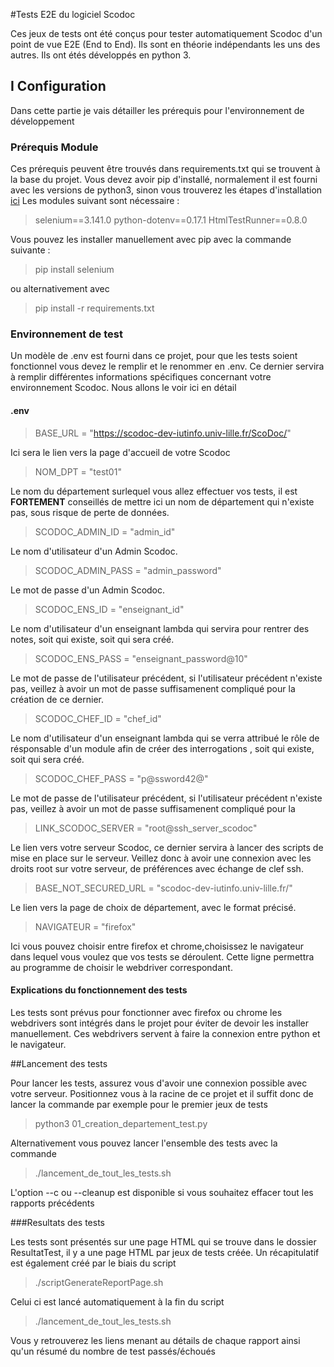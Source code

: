 #Tests E2E du logiciel Scodoc

Ces jeux de tests ont été conçus pour tester automatiquement Scodoc d'un point de vue E2E (End to End). Ils sont en théorie indépendants les uns des autres. Ils ont étés développés en python 3.
## I Configuration
Dans cette partie je vais détailler les prérequis pour l'environnement de développement
### Prérequis Module
Ces prérequis peuvent être trouvés dans requirements.txt qui se trouvent à la base du projet.
Vous devez avoir pip d'installé, normalement il est fourni avec les versions de python3, sinon vous trouverez les étapes d'installation [ici](https://pip.pypa.io/en/stable/installing/)
Les modules suivant sont nécessaire :
>selenium==3.141.0
>python-dotenv==0.17.1
>HtmlTestRunner==0.8.0

Vous pouvez les installer manuellement avec pip avec la commande suivante :
>pip install selenium

ou alternativement avec 
>pip install -r requirements.txt
### Environnement de test
Un modèle de .env est fourni dans ce projet, pour que les tests soient fonctionnel vous devez le remplir et le renommer en .env. Ce dernier servira à remplir différentes informations spécifiques concernant votre environnement Scodoc. Nous allons le voir ici en détail
#### .env

>BASE_URL = "https://scodoc-dev-iutinfo.univ-lille.fr/ScoDoc/"

Ici sera le lien vers la page d'accueil de votre Scodoc

>NOM_DPT = "test01"

Le nom du département surlequel vous allez effectuer vos tests, il est **FORTEMENT** conseillés de mettre ici un nom de département qui n'existe pas, sous risque de perte de données.

>SCODOC_ADMIN_ID = "admin_id"

Le nom d'utilisateur d'un Admin Scodoc.

>SCODOC_ADMIN_PASS = "admin_password"

Le mot de passe d'un Admin Scodoc.

>SCODOC_ENS_ID = "enseignant_id"

Le nom d'utilisateur d'un enseignant lambda qui servira pour rentrer des notes, soit qui existe, soit qui sera créé.

>SCODOC_ENS_PASS = "enseignant_password@10"

Le mot de passe de l'utilisateur précédent, si l'utilisateur précédent n'existe pas, veillez à avoir un mot de passe suffisamenent compliqué pour la création de ce dernier.

>SCODOC_CHEF_ID = "chef_id"

Le nom d'utilisateur d'un enseignant lambda qui se verra attribué le rôle de résponsable d'un module afin de créer des interrogations , soit qui existe, soit qui sera créé.

>SCODOC_CHEF_PASS = "p@ssword42@"

Le mot de passe de l'utilisateur précédent, si l'utilisateur précédent n'existe pas, veillez à avoir un mot de passe suffisamenent compliqué pour la 

>LINK_SCODOC_SERVER = "root@ssh_server_scodoc"

Le lien vers votre serveur Scodoc, ce dernier servira à lancer des scripts de mise en place sur le serveur. Veillez donc à avoir une connexion avec les droits root sur votre serveur, de préférences avec échange de clef ssh.

>BASE_NOT_SECURED_URL = "scodoc-dev-iutinfo.univ-lille.fr/"

Le lien vers la page de choix de département, avec le format précisé.

>NAVIGATEUR = "firefox"

Ici vous pouvez choisir entre firefox et chrome,choisissez le navigateur dans lequel vous voulez que vos tests se déroulent. Cette ligne permettra au programme de choisir le webdriver correspondant.

#### Explications du fonctionnement des tests

Les tests sont prévus pour fonctionner avec firefox ou chrome les webdrivers sont intégrés dans le projet pour éviter de devoir les installer manuellement. Ces webdrivers servent à faire la connexion entre python et le navigateur. 

##Lancement des tests

Pour lancer les tests, assurez vous d'avoir une connexion possible avec votre serveur. Positionnez vous à la racine de ce projet et il suffit donc de lancer la commande par exemple pour le premier jeux de tests

>python3 01_creation_departement_test.py

Alternativement vous pouvez lancer l'ensemble des tests avec la commande

>./lancement_de_tout_les_tests.sh

L'option --c ou --cleanup est disponible si vous souhaitez effacer tout les rapports précédents

###Resultats des tests

Les tests sont présentés sur une page HTML qui se trouve dans le dossier ResultatTest, il y a une page HTML par jeux de tests créée. Un récapitulatif est également créé par le biais du script

>./scriptGenerateReportPage.sh

Celui ci est lancé automatiquement à la fin du script

>./lancement_de_tout_les_tests.sh

Vous y retrouverez les liens menant au détails de chaque rapport ainsi qu'un résumé du nombre de test passés/échoués